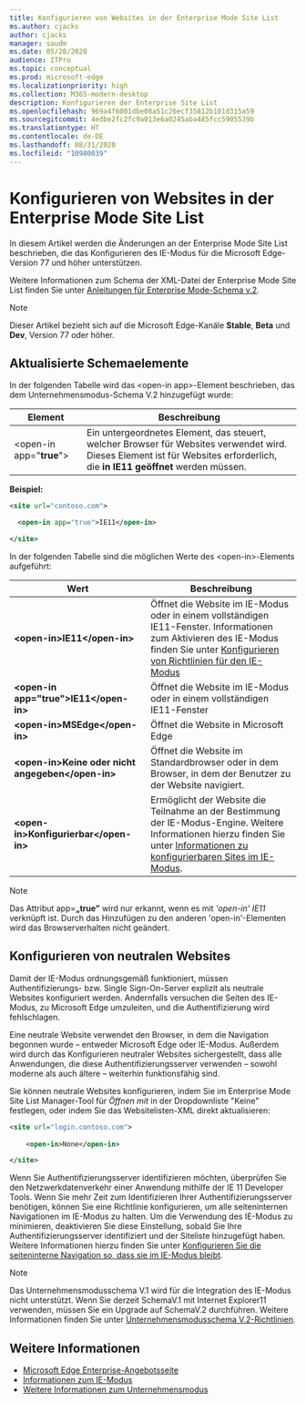 ```yaml
---
title: Konfigurieren von Websites in der Enterprise Mode Site List
ms.author: cjacks
author: cjacks
manager: saudm
ms.date: 05/28/2020
audience: ITPro
ms.topic: conceptual
ms.prod: microsoft-edge
ms.localizationpriority: high
ms.collection: M365-modern-desktop
description: Konfigurieren der Enterprise Site List
ms.openlocfilehash: 969a4f6001dbe08a51c26ecf35812b101d315a59
ms.sourcegitcommit: 4edbe2fc2fc9a013e6a0245aba485fcc5905539b
ms.translationtype: HT
ms.contentlocale: de-DE
ms.lasthandoff: 08/31/2020
ms.locfileid: "10980039"
---
```

# Konfigurieren von Websites in der Enterprise Mode Site List

In diesem Artikel werden die Änderungen an der Enterprise Mode Site List beschrieben, die das Konfigurieren des IE-Modus für die Microsoft Edge-Version 77 und höher unterstützen.

Weitere Informationen zum Schema der XML-Datei der Enterprise Mode Site List finden Sie unter [Anleitungen für Enterprise Mode-Schema v.2](https://docs.microsoft.com/internet-explorer/ie11-deploy-guide/enterprise-mode-schema-version-2-guidance).

> [!NOTE]
> Dieser Artikel bezieht sich auf die Microsoft Edge-Kanäle **Stable**, **Beta** und **Dev**, Version 77 oder höher.

## Aktualisierte Schemaelemente

In der folgenden Tabelle wird das \<open-in app\>-Element beschrieben, das dem Unternehmensmodus-Schema V.2 hinzugefügt wurde:

| **Element** | **Beschreibung** |
| --- | --- |
| \<open-in app="**true**"\> | Ein untergeordnetes Element, das steuert, welcher Browser für Websites verwendet wird. Dieses Element ist für Websites erforderlich, die **in IE11 geöffnet** werden müssen.|

**Beispiel:**

``` xml
<site url="contoso.com">

  <open-in app="true">IE11</open-in>

</site>
```

In der folgenden Tabelle sind die möglichen Werte des \<open-in\>-Elements aufgeführt:

| **Wert** | **Beschreibung** |
| --- | --- |
| **\<open-in\>IE11\</open-in\>** | Öffnet die Website im IE-Modus oder in einem vollständigen IE11-Fenster. Informationen zum Aktivieren des IE-Modus finden Sie unter [Konfigurieren von Richtlinien für den IE-Modus](https://docs.microsoft.com/deployedge/edge-ie-mode-policies)|
| **\<open-in app="**true**"\>IE11\</open-in\>** | Öffnet die Website im IE-Modus oder in einem vollständigen IE11-Fenster |
| **\<open-in\>MSEdge\</open-in\>** | Öffnet die Website in Microsoft Edge |
| **\<open-in\>Keine oder nicht angegeben\</open-in\>** | Öffnet die Website im Standardbrowser oder in dem Browser, in dem der Benutzer zu der Website navigiert. |
|**\<open-in\>Konfigurierbar\</open-in\>** | Ermöglicht der Website die Teilnahme an der Bestimmung der IE-Modus-Engine. Weitere Informationen hierzu finden Sie unter [Informationen zu konfigurierbaren Sites im IE-Modus](edge-learnmore-configurable-sites-ie-mode.md).  |

>[!NOTE]
> Das Attribut app=**„true”** wird nur erkannt, wenn es mit _'open-in' IE11_ verknüpft ist. Durch das Hinzufügen zu den anderen 'open-in'-Elementen wird das Browserverhalten nicht geändert.   

## Konfigurieren von neutralen Websites

Damit der IE-Modus ordnungsgemäß funktioniert, müssen Authentifizierungs- bzw. Single Sign-On-Server explizit als neutrale Websites konfiguriert werden. Andernfalls versuchen die Seiten des IE-Modus, zu Microsoft Edge umzuleiten, und die Authentifizierung wird fehlschlagen.

Eine neutrale Website verwendet den Browser, in dem die Navigation begonnen wurde – entweder Microsoft Edge oder IE-Modus. Außerdem wird durch das Konfigurieren neutraler Websites sichergestellt, dass alle Anwendungen, die diese Authentifizierungsserver verwenden – sowohl moderne als auch ältere – weiterhin funktionsfähig sind.

Sie können neutrale Websites konfigurieren, indem Sie im Enterprise Mode Site List Manager-Tool für *Öffnen mit* in der Dropdownliste "Keine" festlegen, oder indem Sie das Websitelisten-XML direkt aktualisieren:

``` xml
<site url="login.contoso.com">
   
    <open-in>None</open-in>

</site>
```

Wenn Sie Authentifizierungsserver identifizieren möchten, überprüfen Sie den Netzwerkdatenverkehr einer Anwendung mithilfe der IE 11 Developer Tools. Wenn Sie mehr Zeit zum Identifizieren Ihrer Authentifizierungsserver benötigen, können Sie eine Richtlinie konfigurieren, um alle seiteninternen Navigationen im IE-Modus zu halten. Um die Verwendung des IE-Modus zu minimieren, deaktivieren Sie diese Einstellung, sobald Sie Ihre Authentifizierungsserver identifiziert und der Siteliste hinzugefügt haben. Weitere Informationen hierzu finden Sie unter [Konfigurieren Sie die seiteninterne Navigation so, dass sie im IE-Modus bleibt](https://docs.microsoft.com/deployedge/microsoft-edge-policies#internetexplorerintegrationsiteredirect).

>[!NOTE]
   >Das Unternehmensmodusschema V.1 wird für die Integration des IE-Modus nicht unterstützt. Wenn Sie derzeit SchemaV.1 mit Internet Explorer11 verwenden, müssen Sie ein Upgrade auf SchemaV.2 durchführen. Weitere Informationen finden Sie unter [Unternehmensmodusschema V.2-Richtlinien](https://docs.microsoft.com/internet-explorer/ie11-deploy-guide/enterprise-mode-schema-version-2-guidance).

## Weitere Informationen

- [Microsoft Edge Enterprise-Angebotsseite](https://aka.ms/EdgeEnterprise)
- [Informationen zum IE-Modus](https://docs.microsoft.com/deployedge/edge-ie-mode)
- [Weitere Informationen zum Unternehmensmodus](https://docs.microsoft.com/internet-explorer/ie11-deploy-guide/enterprise-mode-overview-for-ie11)